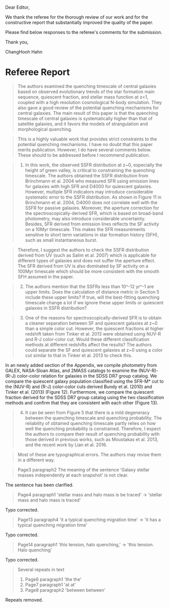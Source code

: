 
Dear Editor,

We thank the referee for the thorough review of our work and for the constructive report that substantially improved the quality of the paper.

Please find below responses to the referee's comments for the submission.


Thank you, 

ChangHooh Hahn

# Referee Report


> The authors examined the quenching timescale of central galaxies based on observed evolutionary trends of the star formation main sequence, quiescent fraction, and stellar mass function at z<1, coupled with a high resolution cosmological N-body simulation. They also gave a good review of the potential quenching mechanisms for central galaxies. The main result of this paper is that the quenching timescale of central galaxies is systematically higher than that of satellite galaxies, and it favors the models of strangulation and morphological quenching. 



> This is a highly valuable work that provides strict constraints to the potential quenching mechanisms. I have no doubt that this paper merits publication. However, I do have several comments below. These should to be addressed before I recommend publication. 




> 1) In this work, the observed SSFR distribution at z~0, especially the height of green valley, is critical to constraining the quenching timescale. The authors obtained the SSFR distribution from Brinchmann et al. 2004 who measured SFR using emission lines for galaxies with high SFR and D4000 for quiescent galaxies. However, multiple SFR indicators may introduce considerable systematic error to the SSFR distribution. As shown in Figure 11 in Brinchmann et al. 2004, D4000 does not correlate well with the SSFR for passive galaxies. Moreover, the aperture correction for the spectroscopically-derived SFR, which is based on broad-band photometry, may also introduce considerable uncertainty. Besides, SFR derived from emission lines reflects the SF activity on a 10Myr timescale. This makes the SFR measurements sensitive to short term variations in star formation history (SFH), such as small instantaneous burst.


>Therefore, I suggest the authors to check the SSFR distribution derived from UV (such as Salim et al. 2007) which is applicable for different types of galaxies and does not suffer the aperture effect. The SFR derived from UV is also dominated by SF activity on a 100Myr timescale which should be more consistent with the smooth SFH assumed in the paper.  



>2) The authors mention that the SSFRs less than 10^-12 yr^-1 are upper limits. Does the calculation of distance metric in Section 5 include these upper limits? If true, will the best-fitting quenching timescale change a lot if we ignore these upper limits or quiescent galaxies in SSFR distribution?


>3) One of the reasons for spectroscopically-derived SFR is to obtain a cleaner separation between SF and quiescent galaxies at z~0 than a simple color cut. However, the quiescent fractions at higher redshift taken from Tinker et al. 2013 were obtained using NUV-R and R-J color-color cut. Would these different classification methods at different redshifts affect the results? The authors could separate the SF and quiescent galaxies at z~0 using a color cut similar to that in Tinker et al. 2013 to check this.


In an newly added section of the Appendix, we compile photometry from GALEX, NASA-Sloan Atlas, and 2MASS catalogs to examine the (NUV-R)-(R-J) color-color relation for galaxies in the SDSS DR7 group catalog. We compare the quiescent galaxy population classified using the SFR-M* cut to the (NUV-R) and (R-J) color-color cuts derived Bundy et al. (2010) and Tinker et al. (2013) (Figure 12). Furthermore, we compare the quiescent fraction derived for the SDSS DR7 group catalog using the two classification methods and confirm that they are consistent with each other (Figure 13). 

>4) It can be seen from Figure 5 that there is a mild degeneracy between the quenching timescale and quenching probability. The reliability of obtained quenching timescale partly relies on how well the quenching probability is constrained. Therefore, I expect the authors to compare their result of quenching probability with those derived in previous works, such as Moustakas et al. 2013, and the recent work by Lian et al. 2016. 




> Most of these are typographical errors. The authors may revise them in a different way.

>Page3 paragraph2
>The meaning of the sentence 'Galaxy stellar masses independently at each snapshot' is not clear.

The sentence has been clarified.

>Page4 paragraph1
>'stellar mass and halo mass is be traced' -> 'stellar mass and halo mass is traced'

Typo corrected. 

>Page13 paragraph4
>'it a typical quenching migration time' -> 'it has a typical quenching migration time'

Typo corrected.

>Page14 paragraph1
>'this tension, halo quenching,' -> 'this tension. Halo quenching' 

Typo corrected.

>Several repeats in text
>1) Page6 paragraph1 'the the'
>2) Page7 paragraph1 'at at'
>3) Page8 paragraph2 'between between'

Repeats removed.